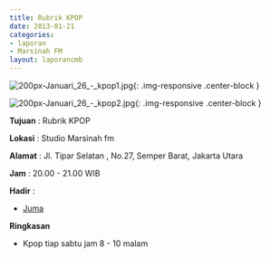 ```yaml
---
title: Rubrik KPOP 
date: 2013-01-21
categories:
- laporan
- Marsinah FM
layout: laporancmb
---
```



![200px-Januari_26_-_kpop1.jpg](/uploads/200px-Januari_26_-_kpop1.jpg){: .img-responsive .center-block }

![200px-Januari_26_-_kpop2.jpg](/uploads/200px-Januari_26_-_kpop2.jpg){: .img-responsive .center-block }


**Tujuan** : Rubrik KPOP 

**Lokasi** : Studio Marsinah fm 

**Alamat** : Jl. Tipar Selatan , No.27, Semper Barat, Jakarta Utara 

**Jam** : 20.00 - 21.00 WIB 

**Hadir** :
* [Juma](http://wiki.ciptamedia.org/wiki/Juma)

**Ringkasan**  
* Kpop tiap sabtu jam 8 - 10 malam
